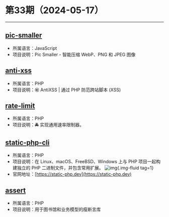 # 第33期（2024-05-17）

---
## [pic-smaller](https://github.com/joye61/pic-smaller)
- 所属语言：JavaScript
- 项目说明：Pic Smaller - 智能压缩 WebP、PNG 和 JPEG 图像

## [anti-xss](https://github.com/voku/anti-xss)
- 所属语言：PHP
- 项目说明：㊙️ AntiXSS | 通过 PHP 防范跨站脚本 (XSS)

## [rate-limit](https://github.com/nikolaposa/rate-limit)
- 所属语言：PHP
- 项目说明：🚔 实现通用速率限制器。

## [static-php-cli](https://github.com/crazywhalecc/static-php-cli)
- 所属语言：PHP
- 项目说明：在 Linux、macOS、FreeBSD、Windows 上与 PHP 项目一起构建独立的 PHP 二进制文件，并包含常用扩展。
![img](https://ghfast.top/https://raw.githubusercontent.com/xiaoxuan6/weekly/main/docs/static/images/2024-05-17/1715935714.png){.img-fluid tag=1}
- 官网地址：[https://static-php.dev](https://static-php.dev)

## [assert](https://github.com/beberlei/assert)
- 所属语言：PHP
- 项目说明：用于图书馆和业务模型的瘦断言库
